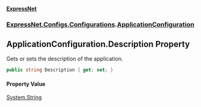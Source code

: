 #### [ExpressNet](ExpressNet.md 'ExpressNet')
### [ExpressNet.Configs.Configurations](ExpressNet.Configs.Configurations.md 'ExpressNet.Configs.Configurations').[ApplicationConfiguration](ExpressNet.Configs.Configurations.ApplicationConfiguration.md 'ExpressNet.Configs.Configurations.ApplicationConfiguration')

## ApplicationConfiguration.Description Property

Gets or sets the description of the application.

```csharp
public string Description { get; set; }
```

#### Property Value
[System.String](https://docs.microsoft.com/en-us/dotnet/api/System.String 'System.String')